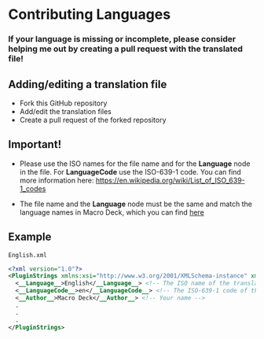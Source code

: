 # Contributing Languages 

### If your language is missing or incomplete, please consider helping me out by creating a pull request with the translated file!

## Adding/editing a translation file
- Fork this GitHub repository
- Add/edit the translation files
- Create a pull request of the forked repository

## Important!
- Please use the ISO names for the file name and for the __Language__ node in the file. For __LanguageCode__ use the ISO-639-1 code. You can find more information here: https://en.wikipedia.org/wiki/List_of_ISO_639-1_codes

- The file name and the __Language__ node must be the same and match the language names in Macro Deck, which you can find [here](https://github.com/SuchByte/Macro-Deck/tree/master/Language)

## Example
```
English.xml
```
```xml
<?xml version="1.0"?>
<PluginStrings xmlns:xsi="http://www.w3.org/2001/XMLSchema-instance" xmlns:xsd="http://www.w3.org/2001/XMLSchema">
  <__Language__>English</__Language__> <!-- The ISO name of the translation -->
  <__LanguageCode__>en</__LanguageCode__> <!-- The ISO-639-1 code of the translation -->
  <__Author__>Macro Deck</__Author__> <!-- Your name -->
  .
  .
  .
</PluginStrings>
```

